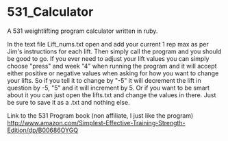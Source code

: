 # 531_Calculator
A 531 weightlifting program calculator written in ruby.

In the text file Lift_nums.txt open and add your current 1 rep max as per Jim's instructions for each lift. Then simply call the program and you should be good to go. If you ever need to adjust your lift values you can simply choose "press" and week "4" when running the program and it will accept either positive or negative values when asking for how you want to change your lifts. So if you tell it to change by "-5" it will decrement the lift in question by -5, "5" and it will increment by 5. Or if you want to be smart about it you can just open the lifts.txt and change the values in there. Just be sure to save it as a .txt and nothing else.

Link to the 531 Program book (non affiliate, I just like the program)
http://www.amazon.com/Simplest-Effective-Training-Strength-Edition/dp/B00686OYGQ
